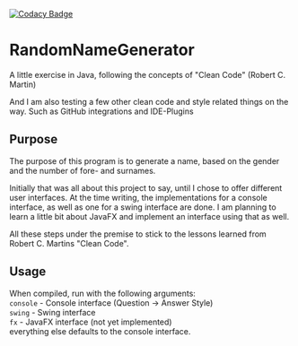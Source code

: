 [![Codacy Badge](https://api.codacy.com/project/badge/grade/af8fe2f119454c799779aaac6f148a9f)](https://www.codacy.com/app/phe0nix/RandomNameGenerator)

# RandomNameGenerator
A little exercise in Java, following the concepts of "Clean Code" (Robert C. Martin)

And I am also testing a few other clean code and style related things on the way.
Such as GitHub integrations and IDE-Plugins

## Purpose
The purpose of this program is to generate a name, based on the gender and the number of fore- and surnames.

Initially that was all about this project to say, until I chose to offer different user interfaces.
At the time writing, the implementations for a console interface, as well as one for a swing interface are done.
I am planning to learn a little bit about JavaFX and implement an interface using that as well.

All these steps under the premise to stick to the lessons learned from Robert C. Martins "Clean Code".

## Usage
When compiled, run with the following arguments:  
`console` - Console interface (Question → Answer Style)  
`swing`   - Swing interface  
`fx`      - JavaFX interface (not yet implemented)  
everything else defaults to the console interface.
